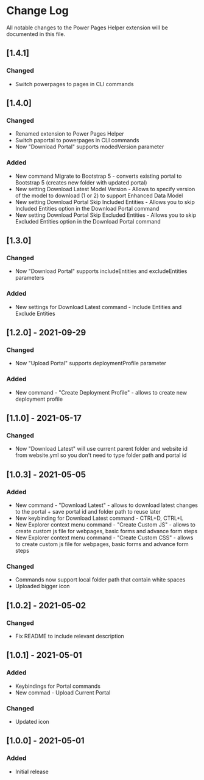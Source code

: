 # Change Log

All notable changes to the Power Pages Helper extension will be documented in this file.

## [1.4.1]

### Changed

- Switch powerpages to pages in CLI commands

## [1.4.0]

### Changed

- Renamed extension to Power Pages Helper
- Switch paportal to powerpages in CLI commands
- Now "Download Portal" supports modedVersion parameter

### Added

- New command Migrate to Bootstrap 5 - converts existing portal to Bootstrap 5 (creates new folder with updated portal)
- New setting Download Latest Model Version - Allows to specify version of the model to download (1 or 2) to support Enhanced Data Model
- New setting Download Portal Skip Included Entities - Allows you to skip Included Entities option in the Download Portal command
- New setting Download Portal Skip Excluded Entities - Allows you to skip Excluded Entities option in the Download Portal command

## [1.3.0]

### Changed

- Now "Download Portal" supports includeEntities and excludeEntities parameters

### Added

- New settings for Download Latest command - Include Entities and Exclude Entities

## [1.2.0] - 2021-09-29

### Changed

- Now "Upload Portal" supports deploymentProfile parameter

### Added

- New command - "Create Deployment Profile" - allows to create new deployment profile

## [1.1.0] - 2021-05-17

### Changed

- Now "Download Latest" will use current parent folder and website id from website.yml so you don't need to type folder path and portal id

## [1.0.3] - 2021-05-05

### Added

- New command - "Download Latest" - allows to download latest changes to the portal + save portal id and folder path to reuse later
- New keybinding for Download Latest command - CTRL+D, CTRL+L
- New Explorer context menu command - "Create Custom JS" - allows to create custom js file for webpages, basic forms and advance form steps
- New Explorer context menu command - "Create Custom CSS" - allows to create custom js file for webpages, basic forms and advance form steps

### Changed

- Commands now support local folder path that contain white spaces
- Uploaded bigger icon

## [1.0.2] - 2021-05-02

### Changed

- Fix README to include relevant description

## [1.0.1] - 2021-05-01

### Added

- Keybindings for Portal commands
- New commad - Upload Current Portal

### Changed

- Updated icon

## [1.0.0] - 2021-05-01

### Added

- Initial release
